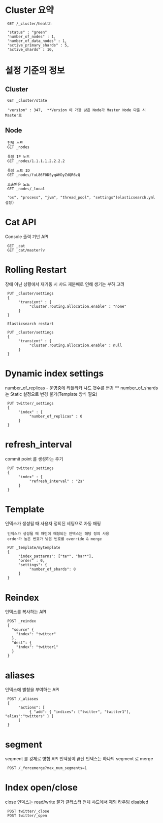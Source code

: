 # Cluster 요약

     GET /_cluster/health
     
     "status" : "green"
     "number_of_nodes" : 1,
     "number_of_data_nodes" : 1,
     "active_primary_shards" : 5,
     "active_shards" : 10,
     
# 설정 기준의 정보

## Cluster
     
     GET _cluster/state
     
     "version" : 347,  **Version 이 가장 낮은 Node가 Master Node 다운 시 Master로 

## Node
     
     전체 노드
     GET _nodes
     
     특정 IP 노드
     GET _nodes/1.1.1.1,2.2.2.2
   
     특정 노트 ID
     GET _nodes/fuL86F0DSyqAHDyZdQR6zQ
     
     호출받은 노드
     GET _nodes/_local
     
     "os", "process", "jvm", "thread_pool", "settings"(elasticsearch.yml 설정)

# Cat API

Console 출력 기반 API

     GET _cat
     GET _cat/master?v


# Rolling Restart

장애 아닌 상황에서 재기동 시 샤드 재분배로 인해 생기는 부하 고려

     PUT _cluster/settings
     {
          "transient" : {
               "cluster.routing.allocation.enable" : "none"
          }
     }
     
     Elasticsearch restart
     
     PUT _cluster/settings
     {
          "transient" : {
               "cluster.routing.allocation.enable" : null
          }
     }
  
 
 # Dynamic index settings
 
 number_of_replicas - 운영중에 리플리카 샤드 갯수를 변경
 ** number_of_shards는 Static 설정으로 변경 불가(Template 방식 필요)
 
     PUT twitter/_settings
     {
          "index" : {
               "number_of_replicas" : 0
          }
     }
 
# refresh_interval
 
commit point 를 생성하는 주기
 
     PUT twitter/_settings
     {
          "index" : {
               "refresh_interval" : "2s"
          }
     }
     
# Template

인덱스가 생성될 때 사용자 정의된 세팅으로 자동 매핑
     
     인덱스가 생성될 때 패턴이 매칭되는 인덱스는 해당 정의 사용
     order가 높은 번호가 낮은 번호를 override & merge

     PUT _template/mytemplate
     {
          "index_patterns": ["te*", "bar*"],
          "order" : 0,
          "settings": {
               "number_of_shards": 0
          }
     }

# Reindex

인덱스를 복사하는 API

     POST _reindex
     {
       "source" {
         "index": "twitter"
       },
       "dest": {
         "index": "twitter1"
       }
     }

# aliases

인덱스에 별칭을 부여하는 API

     POST /_aliases
     {
          "actions": [
               { "add": { "indices": ["twitter", "twitter1"], "alias":"twitters" } }
          ]
     }

# segment
segment 를 강제로 병합 API
인덱싱이 끝난 인덱스는 하나의 segment 로 merge

     POST /_forcemerge?max_num_segments=1

# Index open/close
close 인덱스는 read/write 불가
클러스터 전체 샤드에서 제외
라우팅 disabled

     POST twitter/_close
     POST twitter/_open

